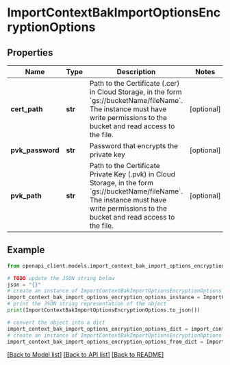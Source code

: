 # ImportContextBakImportOptionsEncryptionOptions


## Properties

Name | Type | Description | Notes
------------ | ------------- | ------------- | -------------
**cert_path** | **str** | Path to the Certificate (.cer) in Cloud Storage, in the form &#x60;gs://bucketName/fileName&#x60;. The instance must have write permissions to the bucket and read access to the file. | [optional] 
**pvk_password** | **str** | Password that encrypts the private key | [optional] 
**pvk_path** | **str** | Path to the Certificate Private Key (.pvk) in Cloud Storage, in the form &#x60;gs://bucketName/fileName&#x60;. The instance must have write permissions to the bucket and read access to the file. | [optional] 

## Example

```python
from openapi_client.models.import_context_bak_import_options_encryption_options import ImportContextBakImportOptionsEncryptionOptions

# TODO update the JSON string below
json = "{}"
# create an instance of ImportContextBakImportOptionsEncryptionOptions from a JSON string
import_context_bak_import_options_encryption_options_instance = ImportContextBakImportOptionsEncryptionOptions.from_json(json)
# print the JSON string representation of the object
print(ImportContextBakImportOptionsEncryptionOptions.to_json())

# convert the object into a dict
import_context_bak_import_options_encryption_options_dict = import_context_bak_import_options_encryption_options_instance.to_dict()
# create an instance of ImportContextBakImportOptionsEncryptionOptions from a dict
import_context_bak_import_options_encryption_options_from_dict = ImportContextBakImportOptionsEncryptionOptions.from_dict(import_context_bak_import_options_encryption_options_dict)
```
[[Back to Model list]](../README.md#documentation-for-models) [[Back to API list]](../README.md#documentation-for-api-endpoints) [[Back to README]](../README.md)


